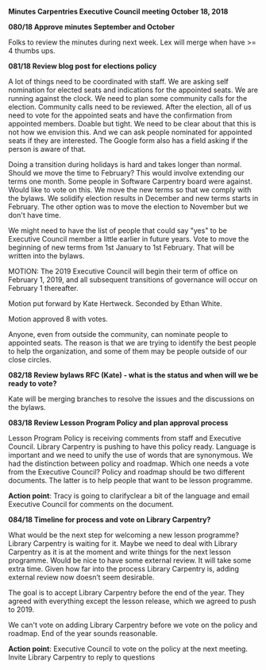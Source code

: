 **Minutes Carpentries Executive Council meeting October 18, 2018**

**080/18 Approve minutes September and October**

Folks to review the minutes during next week. Lex will merge when have >= 4 thumbs ups.

**081/18 Review blog post for elections policy**

A lot of things need to be coordinated with staff. We are asking self nomination for elected seats and indications for the appointed seats. We are running against the clock. We need to plan some community calls for the election. Community calls need to be reviewed. After the election, all of us need to vote for the appointed seats and have the confirmation from appointed members. Doable but tight. We need to be clear about that this is not how we envision this. And we can ask people nominated for appointed seats if they are interested. The Google form also has a field asking if the person is aware of that.

Doing a transition during holidays is hard and takes longer than normal. Should we move the time to February? This would involve extending our terms one month. Some people in Software Carpentry board were against. Would like to vote on this. We move the new terms so that we comply with the bylaws. We solidify election results in December and new terms starts in February. The other option was to move the election to November but we don't have time.

We might need to have the list of people that could say "yes" to be Executive Council member a little earlier in future years. Vote to move the beginning of new terms from 1st January to 1st February. That will be written into the bylaws.

MOTION: The 2019 Executive Council will begin their term of office on February 1, 2019, and all subsequent transitions of governance will occur on February 1 thereafter.

Motion put forward by Kate Hertweck. Seconded by Ethan White.

Motion approved 8 with votes.

Anyone, even from outside the community, can nominate people to appointed seats. The reason is that we are trying to identify the best people to help the organization, and some of them may be people outside of our close circles.

**082/18  Review bylaws RFC (Kate) - what is the status and when will we be ready to vote?**

Kate will be merging branches to resolve the issues and the discussions on the bylaws.

**083/18  Review Lesson Program Policy and plan approval process**

Lesson Program Policy is receiving comments from staff and Executive Council. Library Carpentry is pushing to have this policy ready. Language is important and we need to unify the use of words that are synonymous. We had the distinction between policy and roadmap. Which one needs a vote from the Executive Council? Policy and roadmap should be two different documents. The latter is to help people that want to be lesson programme.

**Action point**: Tracy is going to clarifyclear a bit of the language and email Executive Council for comments on the document.

**084/18 Timeline for process and vote on Library Carpentry?**

What would be the next step for welcoming a new lesson programme? Library Carpentry is waiting for it. Maybe we need to deal with Library Carpentry as it is at the moment and write things for the next lesson programme. Would be nice to have some external review. It will take some extra time. Given how far into the process Library Carpentry is, adding external review now doesn’t seem desirable.

The goal is to accept Library Carpentry before the end of the year. They agreed with everything except the lesson release,  which we agreed to push to 2019.

We can't vote on adding Library Carpentry before we vote on the policy and roadmap. End of the year sounds reasonable.

**Action point**: Executive Council to vote on the policy at the next meeting. Invite Library Carpentry to reply to questions
